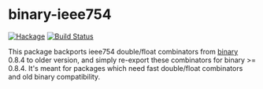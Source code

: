 binary-ieee754
==============

[![Hackage](https://img.shields.io/hackage/v/binary-ieee754.svg?style=flat)](http://hackage.haskell.org/package/binary-ieee754)
[![Build Status](https://travis-ci.org/winterland1989/binary-ieee754.svg)](https://travis-ci.org/winterland1989/binary-ieee754)

This package backports ieee754 double/float combinators from [binary](http://hackage.haskell.org/package/binary) 0.8.4 to older version, and simply re-export these combinators for binary >= 0.8.4. It's meant for packages which need fast double/float combinators and old binary compatibility.
